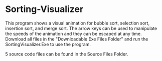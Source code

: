 # Sorting-Visualizer

This program shows a visual animation for bubble sort, selection sort, insertion sort, and merge sort. The arrow keys can be used to manipulate the speeds of the animation
and they can be escaped at any time. Download all files in the "Downloadable Exe Files Folder" and run the SortingVisualizer.Exe to use the program.

5 source code files can be found in the Source Files Folder.
